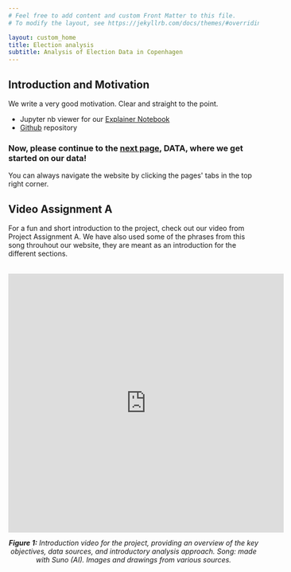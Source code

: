 ```yaml
---
# Feel free to add content and custom Front Matter to this file.
# To modify the layout, see https://jekyllrb.com/docs/themes/#overriding-theme-defaults

layout: custom_home
title: Election analysis  
subtitle: Analysis of Election Data in Copenhagen
---
```


## <a id="welcome"></a>Introduction and Motivation

We write a very good motivation. Clear and straight to the point. 

* Jupyter nb viewer for our [Explainer Notebook](https://nbviewer.org/github/johannefranck/SocialData2025_FinalProject/blob/main/Explainer_notebook.ipynb)
* [Github](https://github.com/johannefranck/SocialData2025_FinalProject/tree/main) repository

### Now, please continue to the [next page](../data#dataset), DATA, where we get started on our data!

You can always navigate the website by clicking the pages' tabs in the top right corner.


## Video Assignment A

For a fun and short introduction to the project, check out our video from Project Assignment A. We have also used some of the phrases from this song throuhout our website, they are meant as an introduction for the different sections.
<!-- <iframe width="640" height="360" src="https://www.youtube.com/embed/Li7nbBsR0Qw" frameborder="0" allowfullscreen></iframe> -->
<figure style="text-align: center; margin: 2rem auto; max-width: 900px;">
    <iframe src="https://www.youtube.com/embed/Li7nbBsR0Qw" 
            title="Project Introduction Video" 
            style="display: block; margin: auto; border: none; width: 110%; max-width: 920px;" 
            height="520">
    </iframe>
    <figcaption style="margin-top: 0.75rem; font-style: italic;">
        <strong>Figure 1:</strong> Introduction video for the project, providing an overview of the key objectives, data sources, and introductory analysis approach. Song: made with Suno (AI). Images and drawings from various sources.
    </figcaption>
</figure>





